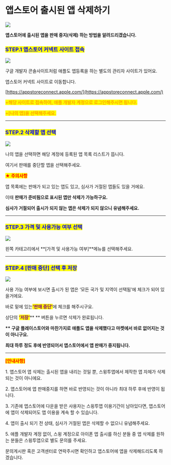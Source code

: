 # 앱스토어 출시된 앱 삭제하기



![](https://wp.swing2app.co.kr/wp-content/uploads/2018/09/%EC%95%B1%EC%8A%A4%ED%86%A0%EC%96%B4-%EC%95%B1%EC%82%AD%EC%A0%9C.png)

**앱스토어에 출시된 앱을 판매 중지(삭제) 하는 방법을 알려드리겠습니다.**&#x20;

&#x20;

### <mark style="color:blue;">**STEP.1 앱스토어 커넥트 사이트 접속**</mark>

![](https://wp.swing2app.co.kr/wp-content/uploads/2018/09/%EC%95%A0%ED%94%8C%EC%82%AD%EC%A0%9C1.png)

구글 개발자 콘솔사이트처럼 애플도 앱등록을 하는 별도의 관리자 사이트가 있어요.

앱스토어 커넥트 사이트로 이동합니다.&#x20;

[https://appstoreconnect.apple.com/](https://appstoreconnect.apple.com/)

<mark style="color:orange;">**+해당 사이트로 접속하여, 애플 개발자 계정으로 로그인해주시면 됩니다.**</mark>

<mark style="color:orange;">**+\[나의 앱]을 선택해주세요.**</mark>

***

&#x20;

### <mark style="color:blue;">**STEP.2 삭제할 앱 선택**</mark>

![](https://wp.swing2app.co.kr/wp-content/uploads/2018/09/%EC%95%A0%ED%94%8C%EC%82%AD%EC%A0%9C2.png)

나의 앱을 선택하면 해당 계정에 등록된 앱 목록 리스트가 뜹니다.

여기서 판매를 중단할 앱을 선택해주세요.

&#x20;

<mark style="color:red;">**★ 주의사항**</mark>

앱 목록에는 판매가 되고 있는 앱도 있고, 심사가 거절된 앱들도 있을 거에요.

이때 **판매가 준비됨으로 표시된 앱만 삭제가 가능하구요.**

**심사가 거절되어 출시가 되지 않는 앱은 삭제가 되지 않으니 유념해주세요.**&#x20;

***

&#x20;<mark style="color:blue;"></mark>&#x20;

### <mark style="color:blue;">**STEP.3 가격 및 사용가능 여부 선택**</mark>

![](https://wp.swing2app.co.kr/wp-content/uploads/2018/09/%EC%95%A0%ED%94%8C%EC%82%AD%EC%A0%9C3\_886.png)

왼쪽 카테고리에서 **\[가격 및 사용가능 여부]**메뉴를 선택해주세요.

***

### <mark style="color:blue;">**STEP.4  \[판매 중단] 선택 후 저장**</mark>

![](https://wp.swing2app.co.kr/wp-content/uploads/2018/09/%EC%95%A0%ED%94%8C%EC%82%AD%EC%A0%9C3\_886.png)

사용 가능 여부에 보시면 출시가 된 앱은 ‘모든 국가 및 지역이 선택됨’에 체크가 되어 있을거에요.

바로 밑에 있는<mark style="color:purple;">**‘판매 중단’**</mark>에 체크를 해주시구요.

상단의 <mark style="color:purple;">**‘저장’**</mark>** ** 버튼을 누르면 삭제가 완료됩니다.

**\*\* 구글 플레이스토어와 마찬가지로 애플도 앱을 삭제했다고 마켓에서 바로 없어지는 것이 아니구요.**

**최대 하루 정도 후에 반영되어서 앱스토어에서 앱 판매가 중지됩니다.**&#x20;

***

<mark style="color:red;">**\[안내사항]**</mark>

1\. 앱스토어 앱 삭제는 출시된 앱을 내리는 것일 뿐, 스윙투앱에서 제작한 앱 자체가 삭제되는 것이 아니에요.

2\. 앱스토어에 앱 판매중지를 하면 바로 반영되는 것이 아니라 최대 하루 후에 반영이 됩니다.

3\. 기존에 앱스토어에 다운을 받은 사용자는 스윙투앱 이용기간이 남아있다면, 앱스토어에 앱이 삭제되어도 앱 이용을 계속 할 수 있습니다.

4\. 앱이 출시 되기 전 상태, 심사가 거절된 앱은 삭제할 수 없으니 유념해주세요.

5\. 애플 개발자 계정 없이, 스윙 계정으로 아이폰 앱 출시를 하신 분들 중 앱 삭제를 원하는 분들은 스윙투앱으로 별도 문의를 주세요.

문의게시판 혹은 고객센터로 연락주시면 확인하고 앱스토어에 앱을 삭제해드리도록 하겠습니다.

